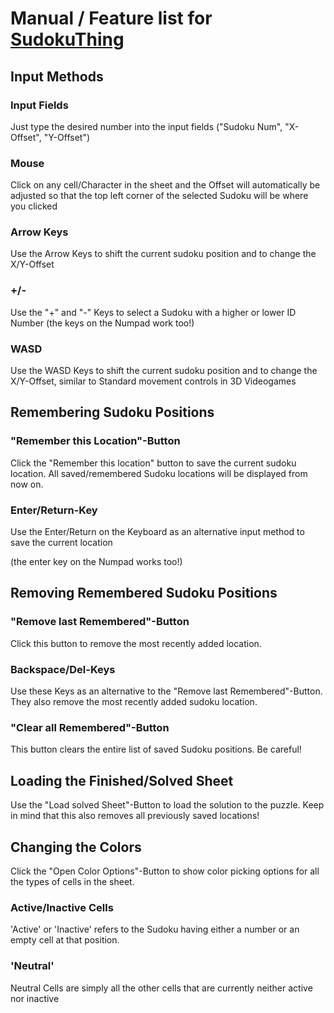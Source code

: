 # Manual / Feature list for [SudokuThing](https://dystakruul.github.io/sudokuthing/)

## Input Methods

### Input Fields

Just type the desired number into the input fields ("Sudoku Num", "X-Offset", "Y-Offset")

### Mouse

Click on any cell/Character in the sheet and the Offset will automatically be adjusted so that the top left corner of the selected Sudoku will be where you clicked

### Arrow Keys

Use the Arrow Keys to shift the current sudoku position and to change the X/Y-Offset

### +/-

Use the "+" and "-" Keys to select a Sudoku with a higher or lower ID Number
(the keys on the Numpad work too!)

### WASD

Use the WASD Keys to shift the current sudoku position and to change the X/Y-Offset, similar to Standard movement controls in 3D Videogames


## Remembering Sudoku Positions

### "Remember this Location"-Button
Click the "Remember this location" button to save the current sudoku location.
All saved/remembered Sudoku locations will be displayed from now on.

### Enter/Return-Key
Use the Enter/Return on the Keyboard as an alternative input method to save the current location

(the enter key on the Numpad works too!)


## Removing Remembered Sudoku Positions

### "Remove last Remembered"-Button
Click this button to remove the most recently added location.

### Backspace/Del-Keys
Use these Keys as an alternative to the "Remove last Remembered"-Button. They also remove the most recently added sudoku location.

### "Clear all Remembered"-Button
This button clears the entire list of saved Sudoku positions. Be careful!


## Loading the Finished/Solved Sheet

Use the "Load solved Sheet"-Button to load the solution to the puzzle.
Keep in mind that this also removes all previously saved locations!


## Changing the Colors

Click the "Open Color Options"-Button to show color picking options for all the types of cells in the sheet.

### Active/Inactive Cells

'Active' or 'Inactive' refers to the Sudoku having either a number or an empty cell at that position.

### 'Neutral'

Neutral Cells are simply all the other cells that are currently neither active nor inactive
